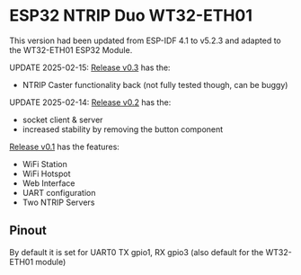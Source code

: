 # ESP32 NTRIP Duo WT32-ETH01 

This version had been updated from ESP-IDF 4.1 to v5.2.3 and adapted to the WT32-ETH01 ESP32 Module.


UPDATE 2025-02-15:
[Release v0.3](https://github.com/sandorkonya/esp32-ntrip-DUO/releases/tag/v0.3) has the:

- NTRIP Caster functionality back (not fully tested though, can be buggy)


UPDATE 2025-02-14:
[Release v0.2](https://github.com/sandorkonya/esp32-ntrip-DUO/releases/tag/v0.2) has the:

 - socket client & server
 - increased stability by removing the button component

[Release v0.1](https://github.com/sandorkonya/esp32-ntrip-DUO/releases/tag/v0.1) has the features:

- WiFi Station
- WiFi Hotspot
- Web Interface
- UART configuration
- Two NTRIP Servers

## Pinout
By default it is set for UART0 TX gpio1, RX gpio3 (also default for the WT32-ETH01 module)
